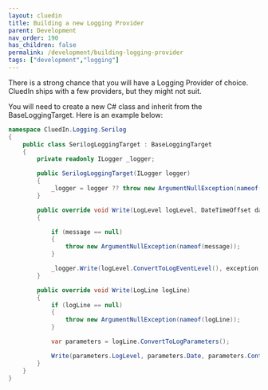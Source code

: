 ```yaml
---
layout: cluedin
title: Building a new Logging Provider
parent: Development
nav_order: 190
has_children: false
permalink: /development/building-logging-provider
tags: ["development","logging"]
---
```



There is a strong chance that you will have a Logging Provider of choice. CluedIn ships with a few providers, but they might not suit. 

You will need to create a new C# class and inherit from the BaseLoggingTarget. Here is an example below:  

```csharp
namespace CluedIn.Logging.Serilog
{
    public class SerilogLoggingTarget : BaseLoggingTarget
    {
        private readonly ILogger _logger;

        public SerilogLoggingTarget(ILogger logger)
        {
            _logger = logger ?? throw new ArgumentNullException(nameof(logger));
        }

        public override void Write(LogLevel logLevel, DateTimeOffset date, KeyValuePair<string, object>[] contexts, string message, Exception exception = null)
        {

            if (message == null)
            {
                throw new ArgumentNullException(nameof(message));
            }

            _logger.Write(logLevel.ConvertToLogEventLevel(), exception, message);
        }

        public override void Write(LogLine logLine)
        {
            if (logLine == null)
            {
                throw new ArgumentNullException(nameof(logLine));
            }

            var parameters = logLine.ConvertToLogParameters();

            Write(parameters.LogLevel, parameters.Date, parameters.Contexts, parameters.Message, parameters.Exception);
        }
    }
}
```